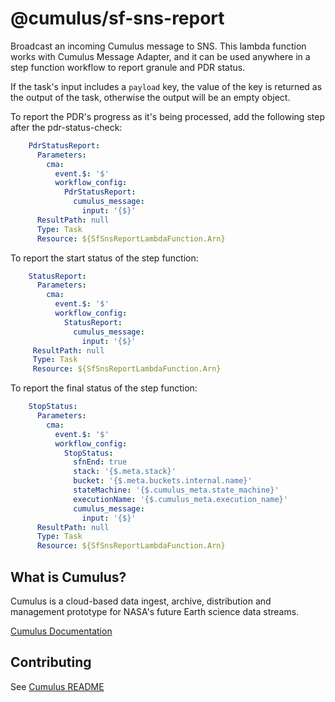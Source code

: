 # @cumulus/sf-sns-report

Broadcast an incoming Cumulus message to SNS.  This lambda function works with Cumulus Message Adapter, and it can be used anywhere in a step function workflow to report granule and PDR status.

If the task's input includes a `payload` key, the value of the key is returned as the output of the task, otherwise the output will be an empty object.

To report the PDR's progress as it's being processed, add the following step after the pdr-status-check:

```yaml
    PdrStatusReport:
      Parameters:
        cma:
          event.$: '$'
          workflow_config:
            PdrStatusReport:
              cumulus_message:
                input: '{$}'
      ResultPath: null
      Type: Task
      Resource: ${SfSnsReportLambdaFunction.Arn}
```

To report the start status of the step function:

```yaml
    StatusReport:
      Parameters:
        cma:
          event.$: '$'
          workflow_config:
            StatusReport:
              cumulus_message:
                input: '{$}'
     ResultPath: null
     Type: Task
     Resource: ${SfSnsReportLambdaFunction.Arn}
```

To report the final status of the step function:

```yaml
    StopStatus:
      Parameters:
        cma:
          event.$: '$'
          workflow_config:
            StopStatus:
              sfnEnd: true
              stack: '{$.meta.stack}'
              bucket: '{$.meta.buckets.internal.name}'
              stateMachine: '{$.cumulus_meta.state_machine}'
              executionName: '{$.cumulus_meta.execution_name}'
              cumulus_message:
                input: '{$}'
      ResultPath: null
      Type: Task
      Resource: ${SfSnsReportLambdaFunction.Arn}
```

## What is Cumulus?

Cumulus is a cloud-based data ingest, archive, distribution and management prototype for NASA's future Earth science data streams.

[Cumulus Documentation](https://nasa.github.io/cumulus)

## Contributing

See [Cumulus README](https://github.com/nasa/cumulus/blob/master/README.md#installing-and-deploying)
